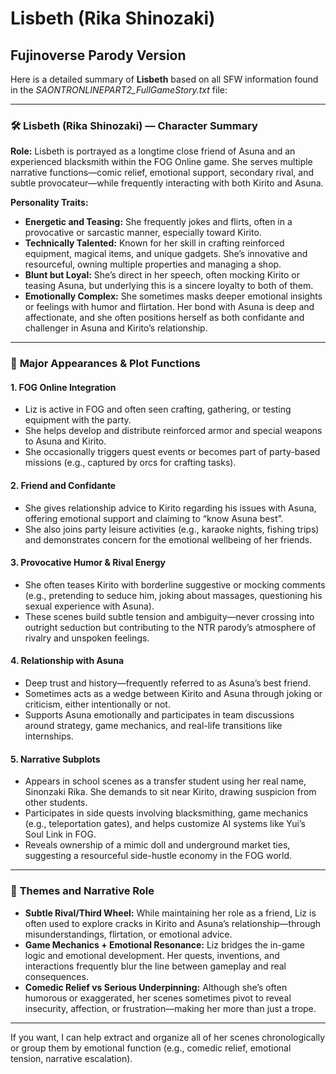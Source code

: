 # Lisbeth (Rika Shinozaki)

## Fujinoverse Parody Version
Here is a detailed summary of **Lisbeth** based on all SFW information found in the *SAONTRONLINEPART2\_FullGameStory.txt* file:

---

### 🛠️ **Lisbeth (Rika Shinozaki)** — Character Summary

**Role:**
Lisbeth is portrayed as a longtime close friend of Asuna and an experienced blacksmith within the FOG Online game. She serves multiple narrative functions—comic relief, emotional support, secondary rival, and subtle provocateur—while frequently interacting with both Kirito and Asuna.

**Personality Traits:**

* **Energetic and Teasing:** She frequently jokes and flirts, often in a provocative or sarcastic manner, especially toward Kirito.
* **Technically Talented:** Known for her skill in crafting reinforced equipment, magical items, and unique gadgets. She’s innovative and resourceful, owning multiple properties and managing a shop.
* **Blunt but Loyal:** She’s direct in her speech, often mocking Kirito or teasing Asuna, but underlying this is a sincere loyalty to both of them.
* **Emotionally Complex:** She sometimes masks deeper emotional insights or feelings with humor and flirtation. Her bond with Asuna is deep and affectionate, and she often positions herself as both confidante and challenger in Asuna and Kirito’s relationship.

---

### 🧭 **Major Appearances & Plot Functions**

#### 1. **FOG Online Integration**

* Liz is active in FOG and often seen crafting, gathering, or testing equipment with the party.
* She helps develop and distribute reinforced armor and special weapons to Asuna and Kirito.
* She occasionally triggers quest events or becomes part of party-based missions (e.g., captured by orcs for crafting tasks).

#### 2. **Friend and Confidante**

* She gives relationship advice to Kirito regarding his issues with Asuna, offering emotional support and claiming to “know Asuna best”.
* She also joins party leisure activities (e.g., karaoke nights, fishing trips) and demonstrates concern for the emotional wellbeing of her friends.

#### 3. **Provocative Humor & Rival Energy**

* She often teases Kirito with borderline suggestive or mocking comments (e.g., pretending to seduce him, joking about massages, questioning his sexual experience with Asuna).
* These scenes build subtle tension and ambiguity—never crossing into outright seduction but contributing to the NTR parody’s atmosphere of rivalry and unspoken feelings.

#### 4. **Relationship with Asuna**

* Deep trust and history—frequently referred to as Asuna’s best friend.
* Sometimes acts as a wedge between Kirito and Asuna through joking or criticism, either intentionally or not.
* Supports Asuna emotionally and participates in team discussions around strategy, game mechanics, and real-life transitions like internships.

#### 5. **Narrative Subplots**

* Appears in school scenes as a transfer student using her real name, Sinonzaki Rika. She demands to sit near Kirito, drawing suspicion from other students.
* Participates in side quests involving blacksmithing, game mechanics (e.g., teleportation gates), and helps customize AI systems like Yui’s Soul Link in FOG.
* Reveals ownership of a mimic doll and underground market ties, suggesting a resourceful side-hustle economy in the FOG world.

---

### 🧩 **Themes and Narrative Role**

* **Subtle Rival/Third Wheel:** While maintaining her role as a friend, Liz is often used to explore cracks in Kirito and Asuna’s relationship—through misunderstandings, flirtation, or emotional advice.
* **Game Mechanics + Emotional Resonance:** Liz bridges the in-game logic and emotional development. Her quests, inventions, and interactions frequently blur the line between gameplay and real consequences.
* **Comedic Relief vs Serious Underpinning:** Although she’s often humorous or exaggerated, her scenes sometimes pivot to reveal insecurity, affection, or frustration—making her more than just a trope.

---

If you want, I can help extract and organize all of her scenes chronologically or group them by emotional function (e.g., comedic relief, emotional tension, narrative escalation).

